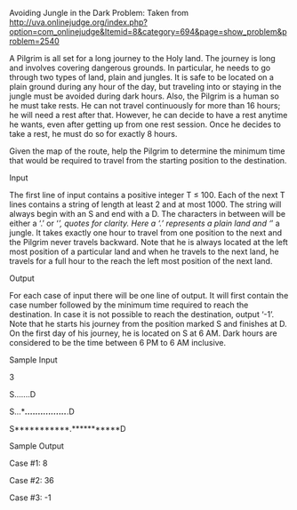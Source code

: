 Avoiding Jungle in the Dark Problem:
Taken from http://uva.onlinejudge.org/index.php?option=com_onlinejudge&Itemid=8&category=694&page=show_problem&problem=2540

A Pilgrim is all set for a long journey to the Holy land. The journey is long and involves covering
dangerous grounds. In particular, he needs to go through two types of land, plain and jungles. It is
safe to be located on a plain ground during any hour of the day, but traveling into or staying in the
jungle must be avoided during dark hours. Also, the Pilgrim is a human so he must take rests. He can
not travel continuously for more than 16 hours; he will need a rest after that. However, he can decide
to have a rest anytime he wants, even after getting up from one rest session. Once he decides to take
a rest, he must do so for exactly 8 hours.

Given the map of the route, help the Pilgrim to determine the minimum time that would be required
to travel from the starting position to the destination.


Input

The first line of input contains a positive integer T ≤ 100. Each of the next T lines contains a string
of length at least 2 and at most 1000. The string will always begin with an S and end with a D. The
characters in between will be either a ‘.’ or ‘*’, quotes for clarity. Here a ‘.’ represents a plain land
and ‘*’ a jungle. It takes exactly one hour to travel from one position to the next and the Pilgrim
never travels backward. Note that he is always located at the left most position of a particular land
and when he travels to the next land, he travels for a full hour to the reach the left most position of
the next land.


Output

For each case of input there will be one line of output. It will first contain the case number followed by
the minimum time required to reach the destination. In case it is not possible to reach the destination,
output ‘-1’. Note that he starts his journey from the position marked S and finishes at D. On the first
day of his journey, he is located on S at 6 AM. Dark hours are considered to be the time between 6
PM to 6 AM inclusive.


Sample Input

3

S.......D

S...****................***.D

S***********.***********D


Sample Output

Case #1: 8

Case #2: 36

Case #3: -1
